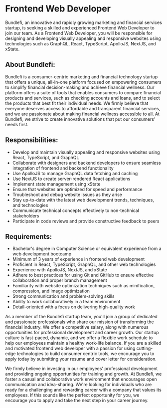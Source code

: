 # Frontend Web Developer

Bundlefi, an innovative and rapidly growing marketing and financial services startup, is seeking a skilled and experienced Frontend Web Developer to join our team. As a Frontend Web Developer, you will be responsible for designing and developing visually appealing and responsive websites using technologies such as GraphQL, React, TypeScript, ApolloJS, NextJS, and xState.

## About Bundlefi:

Bundlefi is a consumer-centric marketing and financial technology startup that offers a unique, all-in-one platform focused on empowering consumers to simplify financial decision-making and achieve financial wellness. Our platform offers a suite of tools that enables consumers to compare financial products and services, such as checking accounts and loans, and to select the products that best fit their individual needs. We firmly believe that everyone deserves access to affordable and transparent financial services, and we are passionate about making financial wellness accessible to all. At Bundlefi, we strive to create innovative solutions that put our consumers' needs first.

## Responsibilities:

- Develop and maintain visually appealing and responsive websites using React, TypeScript, and GraphQL
- Collaborate with designers and backend developers to ensure seamless integration of frontend and backend functionality
- Use ApolloJS to manage GraphQL data fetching and caching
- Use NextJS to create server-rendered React applications
- Implement state management using xState
- Ensure that websites are optimized for speed and performance
- Troubleshoot and debug website issues as they arise
- Stay up-to-date with the latest web development trends, techniques, and technologies
- Communicate technical concepts effectively to non-technical stakeholders
- Participate in code reviews and provide constructive feedback to peers

## Requirements:

- Bachelor's degree in Computer Science or equivalent experience from a web development bootcamp
- Minimum of 3 years of experience in frontend web development
- Proficient in React, TypeScript, GraphQL, and other web technologies
- Experience with ApolloJS, NextJS, and xState
- Adhere to best practices for using Git and GitHub to ensure effective collaboration and proper branch management
- Familiarity with website optimization techniques such as minification, compression, and image optimization
- Strong communication and problem-solving skills
- Ability to work collaboratively in a team environment
- Detail-oriented with a focus on delivering high-quality work

As a member of the Bundlefi startup team, you'll join a group of dedicated and passionate professionals who share our mission of transforming the financial industry. We offer a competitive salary, along with numerous opportunities for professional development and career growth. Our startup culture is fast-paced, dynamic, and we offer a flexible work schedule to help our employees maintain a healthy work-life balance. If you are a skilled and motivated frontend web developer with a passion for using cutting-edge technologies to build consumer centric tools, we encourage you to apply today by submitting your resume and cover letter for consideration.

We firmly believe in investing in our employees' professional development and providing ongoing opportunities for training and growth. At Bundlefi, we foster a casual and collaborative work environment that encourages open communication and idea-sharing. We're looking for individuals who are ready for a challenging and rewarding career with a company that values its employees. If this sounds like the perfect opportunity for you, we encourage you to apply and take the next step in your career journey.

